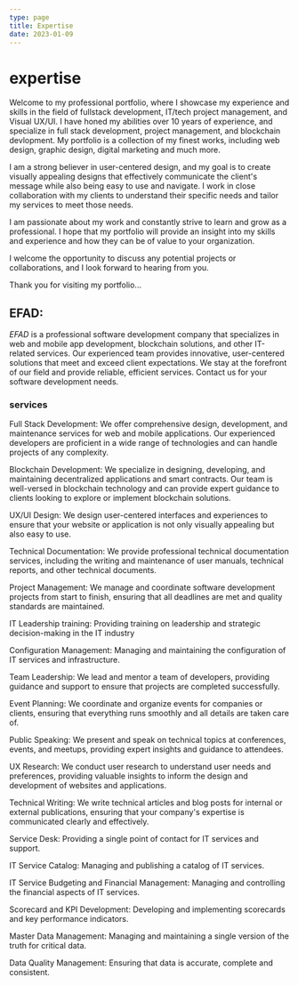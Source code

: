 ```yaml
---
type: page
title: Expertise
date: 2023-01-09
---
```


# expertise
Welcome to my professional portfolio, where I showcase my experience and skills in the field of fullstack development, IT/tech project management, and Visual UX/UI. I have honed my abilities over 10 years of experience, and specialize in full stack development, project management, and blockchain devlopment. My portfolio is a collection of my finest works, including web design, graphic design, digital marketing and much more.

I am a strong believer in user-centered design, and my goal is to create visually appealing designs that effectively communicate the client's message while also being easy to use and navigate. I work in close collaboration with my clients to understand their specific needs and tailor my services to meet those needs.

I am passionate about my work and constantly strive to learn and grow as a professional. I hope that my portfolio will provide an insight into my skills and experience and how they can be of value to your organization.

I welcome the opportunity to discuss any potential projects or collaborations, and I look forward to hearing from you.

Thank you for visiting my portfolio...  

## EFAD: 

*EFAD* is a professional software development company that specializes in web and mobile app development, blockchain solutions, and other IT-related services. Our experienced team provides innovative, user-centered solutions that meet and exceed client expectations. We stay at the forefront of our field and provide reliable, efficient services. Contact us for your software development needs.

### services

Full Stack Development: We offer comprehensive design, development, and maintenance services for web and mobile applications. Our experienced developers are proficient in a wide range of technologies and can handle projects of any complexity.

Blockchain Development: We specialize in designing, developing, and maintaining decentralized applications and smart contracts. Our team is well-versed in blockchain technology and can provide expert guidance to clients looking to explore or implement blockchain solutions.

UX/UI Design: We design user-centered interfaces and experiences to ensure that your website or application is not only visually appealing but also easy to use.

Technical Documentation: We provide professional technical documentation services, including the writing and maintenance of user manuals, technical reports, and other technical documents.

Project Management: We manage and coordinate software development projects from start to finish, ensuring that all deadlines are met and quality standards are maintained.

IT Leadership training: Providing training on leadership and strategic decision-making in the IT industry

Configuration Management: Managing and maintaining the configuration of IT services and infrastructure.

Team Leadership: We lead and mentor a team of developers, providing guidance and support to ensure that projects are completed successfully.

Event Planning: We coordinate and organize events for companies or clients, ensuring that everything runs smoothly and all details are taken care of.

Public Speaking: We present and speak on technical topics at conferences, events, and meetups, providing expert insights and guidance to attendees.

UX Research: We conduct user research to understand user needs and preferences, providing valuable insights to inform the design and development of websites and applications.

Technical Writing: We write technical articles and blog posts for internal or external publications, ensuring that your company's expertise is communicated clearly and effectively.

Service Desk: Providing a single point of contact for IT services and support.

IT Service Catalog: Managing and publishing a catalog of IT services.

IT Service Budgeting and Financial Management: Managing and controlling the financial aspects of IT services.

Scorecard and KPI Development: Developing and implementing scorecards and key performance indicators.

Master Data Management: Managing and maintaining a single version of the truth for critical data.

Data Quality Management: Ensuring that data is accurate, complete and consistent.

